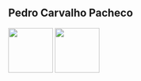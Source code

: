 ## Pedro Carvalho Pacheco

<div>
  <img  height="90em" src="https://github-readme-stats.vercel.app/api?username=pedrocpacheco&show_icons=true&theme=great-gatsby&include_all_commits=true&count_private=true"/>
  <img height="90em" src="https://github-readme-stats.vercel.app/api/top-langs/?username=pedrocpacheco&layout=compact&langs_count=16&theme=great-gatsby"/>
</div>


  


